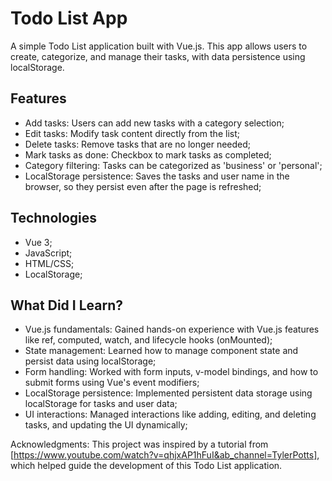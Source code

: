 # Todo List App

A simple Todo List application built with Vue.js. 
This app allows users to create, categorize, and manage their tasks, 
  with data persistence using localStorage.

## Features

- Add tasks: Users can add new tasks with a category selection;
- Edit tasks: Modify task content directly from the list;
- Delete tasks: Remove tasks that are no longer needed;
- Mark tasks as done: Checkbox to mark tasks as completed;
- Category filtering: Tasks can be categorized as 'business' or 'personal';
- LocalStorage persistence: Saves the tasks and user name in the browser, so they persist even after the page is refreshed;

## Technologies

- Vue 3;
- JavaScript;
- HTML/CSS;
- LocalStorage;

## What Did I Learn?

- Vue.js fundamentals: Gained hands-on experience with Vue.js features like ref, computed, watch, and lifecycle hooks (onMounted);
- State management: Learned how to manage component state and persist data using localStorage;
- Form handling: Worked with form inputs, v-model bindings, and how to submit forms using Vue's event modifiers;
- LocalStorage persistence: Implemented persistent data storage using localStorage for tasks and user data;
- UI interactions: Managed interactions like adding, editing, and deleting tasks, and updating the UI dynamically;

Acknowledgments:
This project was inspired by a tutorial from [https://www.youtube.com/watch?v=qhjxAP1hFuI&ab_channel=TylerPotts], which helped guide the development of this Todo List application.
